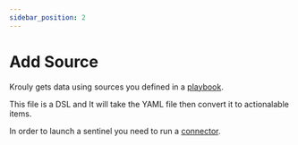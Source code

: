 ```yaml
---
sidebar_position: 2
---
```


# Add Source

Krouly gets data using sources you defined in a [playbook](create-a-playbook.md).


This file is a DSL and It will take the YAML file then convert it to actionalable items. 

In order to launch a sentinel you need to run a [connector](run-a-sentinel.md).